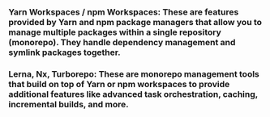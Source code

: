 ### Yarn Workspaces / npm Workspaces: These are features provided by Yarn and npm package managers that allow you to manage multiple packages within a single repository (monorepo). They handle dependency management and symlink packages together.

### Lerna, Nx, Turborepo: These are monorepo management tools that build on top of Yarn or npm workspaces to provide additional features like advanced task orchestration, caching, incremental builds, and more.

<!--

npm pack

Test Your Package Locally
Explanation: Use npm pack to create a tarball of your package and test installing it in a separate project to ensure it works as expected.


-->
